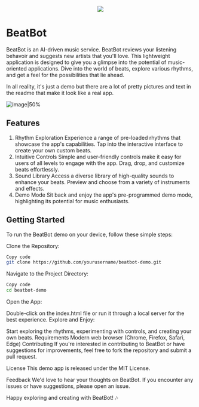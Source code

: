 <p align="center">
  <img src="https://github.com/octodemo/beat-bot/assets/4910518/32bebb68-f0c4-402a-bac0-f59778ae08f3">
</p>


<!--![Bot](https://github.com/octodemo/beat-bot/assets/4910518/32bebb68-f0c4-402a-bac0-f59778ae08f3)-->

# BeatBot

BeatBot is an AI-driven music service.  BeatBot reviews your listening behavoir and suggests new artists that you'll love. This lightweight application is designed to give you a glimpse into the potential of music-oriented applications. Dive into the world of beats, explore various rhythms, and get a feel for the possibilities that lie ahead.

In all reality, it's just a demo but there are a lot of pretty pictures and text in the readme that make it look like a real app.  


![image|50%](https://github.com/octodemo/beat-bot/assets/4910518/e382ed67-fbc2-48fb-9f3c-8e3b818f5c4f)

## Features
1. Rhythm Exploration
Experience a range of pre-loaded rhythms that showcase the app's capabilities.
Tap into the interactive interface to create your own custom beats.
2. Intuitive Controls
Simple and user-friendly controls make it easy for users of all levels to engage with the app.
Drag, drop, and customize beats effortlessly.
3. Sound Library
Access a diverse library of high-quality sounds to enhance your beats.
Preview and choose from a variety of instruments and effects.
4. Demo Mode
Sit back and enjoy the app's pre-programmed demo mode, highlighting its potential for music enthusiasts.

## Getting Started


To run the BeatBot demo on your device, follow these simple steps:

Clone the Repository:

```bash
Copy code
git clone https://github.com/yourusername/beatbot-demo.git
```

Navigate to the Project Directory:

```bash
Copy code
cd beatbot-demo
```
Open the App:

Double-click on the index.html file or run it through a local server for the best experience.
Explore and Enjoy:

Start exploring the rhythms, experimenting with controls, and creating your own beats.
Requirements
Modern web browser (Chrome, Firefox, Safari, Edge)
Contributing
If you're interested in contributing to BeatBot or have suggestions for improvements, feel free to fork the repository and submit a pull request.

License
This demo app is released under the MIT License.

Feedback
We'd love to hear your thoughts on BeatBot. If you encounter any issues or have suggestions, please open an issue.

Happy exploring and creating with BeatBot! 🎶
